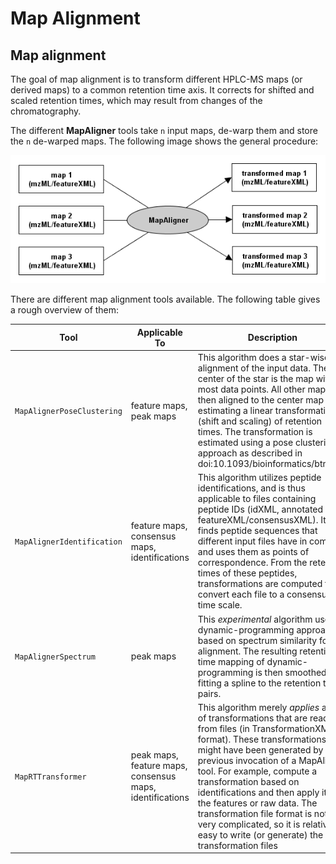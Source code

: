 Map Alignment
============

## Map alignment

The goal of map alignment is to transform different HPLC-MS maps (or derived maps) to a common retention time axis. It
corrects for shifted and scaled retention times, which may result from changes of the chromatography.

The different **MapAligner** tools take `n` input maps, de-warp them and store the `n` de-warped maps. The following
image shows the general procedure:

![](../../images/tutorials/topp/TOPP_alignment.png)

There are different map alignment tools available. The following table gives a rough overview of them:

| Tool | Applicable To | Description |
|-------------|---------------|-------------|
| `MapAlignerPoseClustering` | feature maps, peak maps | This algorithm does a star-wise alignment of the input data. The center of the star is the map with most data points. All other maps are then aligned to the center map by estimating a linear transformation (shift and scaling) of retention times. The transformation is estimated using a pose clustering approach as described in doi:10.1093/bioinformatics/btm209 |
| `MapAlignerIdentification` | feature maps, consensus maps, identifications | This algorithm utilizes peptide identifications, and is thus applicable to files containing peptide IDs (idXML, annotated featureXML/consensusXML). It finds peptide sequences that different input files have in common and uses them as points of correspondence. From the retention times of these peptides, transformations are computed that convert each file to a consensus time scale. |
| `MapAlignerSpectrum` | peak maps | This *experimental* algorithm uses a dynamic-programming approach based on spectrum similarity for the alignment. The resulting retention time mapping of dynamic-programming is then smoothed by fitting a spline to the retention time pairs. |
| `MapRTTransformer` | peak maps, feature maps, consensus maps, identifications | This algorithm merely *applies* a set of transformations that are read from files (in TransformationXML format). These transformations might have been generated by a previous invocation of a MapAligner tool. For example, compute a transformation based on identifications and then apply it to the features or raw data. The transformation file format is not very complicated, so it is relatively easy to write (or generate) the transformation files |
